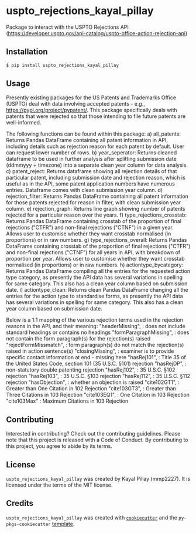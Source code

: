# uspto_rejections_kayal_pillay

Package to interact with the USPTO Rejections API (https://developer.uspto.gov/api-catalog/uspto-office-action-rejection-api)

## Installation

```bash
$ pip install uspto_rejections_kayal_pillay
```

## Usage

Presently existing packages for the US Patents and Trademarks Office (USPTO) deal with data involving accepted patents - e.g., https://pypi.org/project/pypatent/. This package specifically deals with patents that were rejected so that those intending to file future patents are well-informed. 

The following functions can be found within this package:
a) all_patents: Returns Pandas DataFrame containing all patent information in API, including details such as rejection reason for each patent by default. User can request lower number of rows.
b) year_seperator: Returns cleaned dataframe to be used in further analysis after splitting submission date (ddmmyyy + timezone) into a separate clean year column for data analysis.
c) patent_reject: Returns dataframe showing all rejection details of that particular patent, including submission date and rejection reason, which is useful as in the API, some patent application numbers have numerous entries. Dataframe comes with clean submission year column.
d) rejection_filter: Returns Pandas DataFrame containing all patent information for those patents rejected for reason in filter, with clean submission year column.
e) rejection_graph: Returns line graph showing number of patents rejected for a particular reason over the years. 
f) type_rejections_crosstab: Returns Pandas DataFrame containing crosstab of the proportion of final rejections ("CTFR") and non-final rejections ("CTNF") in a given year. Allows user to customise whether they want crosstab normalised (in proportions) or in raw numbers.
g) type_rejections_overall: Returns Pandas DataFrame containing crosstab of the proportion of final rejections ("CTFR") and non-final rejections ("CTNF") for all years in API, with breakdown of proportion per year. Allows user to customise whether they want crosstab normalised (in proportions) or in raw numbers.
h) actiontype_bycategory: Returns Pandas DataFrame compiling all the entries for the requested action type category, as presently the API data has several variations in spelling for same category. This also has a clean year column based on submission date.
i) actiontype_clean: Returns clean Pandas DataFrame changing all the entries for the action type to standardise forms, as presently the API data has several variations in spelling for same category. This also has a clean year column based on submission date.

Below is a 1:1 mapping of the various rejection terms used in the rejection reasons in the API, and their meaning:
                    "headerMissing",                   :    does not include standard headings or contains no headings
                    "formParagraphMissing",            :    does not contain the form paragraph(s) for the rejection(s) raised
                    "rejectFormMissmatch",             :    form paragraph(s) do not match the rejection(s) raised in  action sentence(s)
                    "closingMissing",                  :    examiner is to provide specific contact information at end - missing here
                    "hasRej101",                       :    Title 35 of the United States Code, section 101 (35 U.S.C. §101) rejection 
                    "hasRejDP",                        :    non-statutory double patenting rejection
                    "hasRej102",                       :    35 U.S.C. §102 rejection
                    "hasRej103",                       :    35 U.S.C. §103 rejection
                    "hasRej112",                       :    35 U.S.C. §112 rejection
                    "hasObjection",                    :    whether an objection is raised
                    "cite102GT1",                      :    Greater than One Citation in 102 Rejection
                    "cite103GT3",                      :    Greater than Three Citations in 103 Rejection
                    "cite103EQ1",                      :    One Citation in 103 Rejection
                    "cite103Max"                       :    Maximum Citations in 103 Rejection


## Contributing

Interested in contributing? Check out the contributing guidelines. Please note that this project is released with a Code of Conduct. By contributing to this project, you agree to abide by its terms.

## License

`uspto_rejections_kayal_pillay` was created by Kayal Pillay (mmp2227). It is licensed under the terms of the MIT license.

## Credits

`uspto_rejections_kayal_pillay` was created with [`cookiecutter`](https://cookiecutter.readthedocs.io/en/latest/) and the `py-pkgs-cookiecutter` [template](https://github.com/py-pkgs/py-pkgs-cookiecutter).
